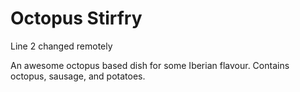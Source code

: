 # Octopus Stirfry

Line 2 changed remotely

An awesome octopus based dish for some Iberian flavour. Contains octopus, sausage, and potatoes.

